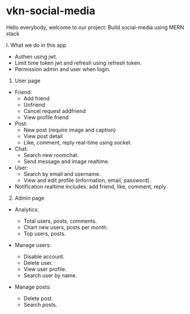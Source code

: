 # vkn-social-media

Hello everybody, welcome to our project: Build social-media using MERN stack

I. What we do in this app
- Authen using jwt.
- Limit time token jwt and refresh using refresh token.
- Permission admin and user when login.
1. User page
- Friend:
  + Add friend
  + Unfriend
  + Cancel request addfriend
  + View profile friend
- Post:
  + New post (require image and caption)
  + View post detail
  + Like, comment, reply real-time using socket.
- Chat:
  + Search new roomchat.
  + Send message and image realtime.
- User:
  + Search by email and username.
  + View and edit profile (information, email, password).
- Notification realtime includes: add friend, like, comment, reply.

2. Admin page
- Analytics:
  + Total users, posts, comments.
  + Chart new users, posts per month.
  + Top users, posts.
- Manage users:
  + Disable account.
  + Delete user.
  + View user profile.
  + Search user by name.
  
- Manage posts:
  + Delete post.
  + Search posts.
